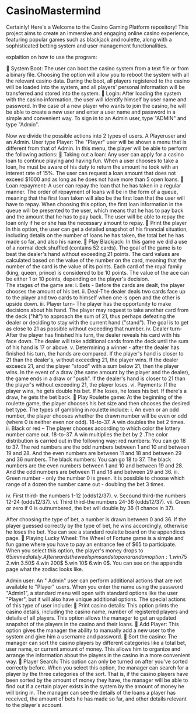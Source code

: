 # CasinoMastermind
 Certainly! Here's a Welcome to the Casino Gaming Platform repository! This project aims to create an immersive and engaging online casino experience, featuring popular games such as blackjack and roulette, along with a sophisticated betting system and user management functionalities.
 
explaition on how to use the program: 

	System Boot:
The user can boot the casino system from a text file or from a binary file.  Choosing the option will allow you to reboot the system with all the relevant casino data.  During the boot, all players registered to the casino will be loaded into the system, and all players' personal information will be transferred and stored into the system. 
	Login:
After loading the system with the casino information, the user will identify himself by user name and password.  In the case of a new player who wants to join the casino, he will be able to create a new user and enter a user name and password in a simple and convenient way.  To sign in to an Admin user, type "ADMIN" and type "Admin". 

Now we divide the possible actions into 2 types of users.  A  Playeruser and an Admin. 
User type Player:
The "Player" user will be shown a menu that is different from that of Admin.  In this menu, the player will be able to perform the following actions: 
	Taking out a loan: 
Any user can apply for a casino loan to continue playing and having fun.  When a user chooses to take a loan, he must be aware of his duty to return the amount he took with an interest rate of 15%. The user can request a loan amount that does not exceed $1000 and as long as he does not have more than 5 open loans. 
	Loan repayment: 
A user can repay the loan that he has taken in a regular manner.  The order of repayment of loans will be in the form of a queue, meaning that the first loan taken will also be the first loan that the user will have to repay.  When choosing this option, the first loan information in the queue will be presented to the user, which means that he has to pay back and the amount that he has to pay back.  The user will be able to repay the loan only if he or she has the necessary amount to repay. 
	Print the player 
In this option, the user can get a detailed snapshot of his financial situation, including details on the number of loans he has taken, the total bet he has made so far, and also his name. 
	Play Blackjack: 
In this game we did a use of a normal deck shuffled (contains 52 cards).
The goal of the game is to beat the dealer's hand without exceeding 21 points.  The card values are calculated based on the value of the number on the card, meaning that the number of the card is the value of its points.  Each card of the royal family (king, queen, prince) is considered to be 10 points.  The value of the ace can be either 1 or 10 points, depending on the player's decision.  
The stages of the game are: 
i.	 Bets -  Before the cards are dealt, the player chooses the amount of his bet. 
ii.	Deal-The dealer deals two cards face up to the player and two cards to himself when one is open and the other is upside down. 
iii.	Player turn- The player has the opportunity to make decisions about his hand.  The player may request to take another card from the deck ("hit") to approach the sum of 21, thus perhaps defeating the dealer or deciding to stay with the current hand ("stand").  The goal is to get as close to 21 as possible without exceeding that number. 
iv.	Dealer turn- After the player has finished his turn, the dealer reveals his card with his face down.  The dealer will take additional cards from the deck until the sum of his hand is 17 or above. 
v.	Determining a winner - after the dealer has finished his turn, the hands are compared.  If the player's hand is closer to 21 than the dealer's, without exceeding 21, the player wins.  If the dealer exceeds 21, and the player "stood" with a sum below 21, then the player wins.  In the event of a draw (the same amount by the player and the dealer), the game ends in a draw or "push".  If the dealer's hand is closer to 21 than the player's without exceeding 21, the player loses. 
vi.	Payments: If the player wins, he gets double his bet.  If he loses, he loses his bet.  If there's a draw, he gets the bet back. 
	Play  Roulette game:
At the beginning of the roulette game, the player chooses his bet size and then chooses the desired bet type.  The types of gambling in roulette include: 
i.	  An even or an odd number, the player chooses whether the drawn number will be even or odd (where 0 is neither even nor odd).  18-to-37. A win doubles the bet 2 times. 
ii.	Black or red  – The player chooses according to which color the lottery number came out.  18-to-37. A win multiplies the bet by 2  .The color distribution is carried out in the following way:
red numbers: You can go 18 to 37. The red numbers are the odd numbers between 1 and 10 and between 19 and 28. And the even numbers are between 11 and 18 and between 29 and 36 numbers. 
The black numbers: You can go 18 to 37. The black numbers are the even numbers between 1 and 10 and between 19 and 28. And the odd numbers are between 11 and 18 and between 29 and 36. 
iii.	Green number - only the number 0 is green.  It is possible to choose which range of a dozen the number came out - doubling the bet 3 times. 

iv.	First third- the numbers 1-12 (odds12/37).
v.	Secound third-the numbers 12-24 (odds12/37).
vi.	Third third-the numbers 24-36 (odds12/37).
vii.	Green or zero  if 0 is outnumbered, the bet will double by 36 (1 chance in 37). 

After choosing the type of bet, a number is drawn between 0 and 36. If the player guessed correctly by the type of bet, he wins accordingly, otherwise he loses the bet.  You can see a standard roulette board on the appendices page. 
	Playing Lucky Wheel: 
The Wheel of Fortune game is a simple and fun game where you have to pay an entrance fee of $65 to participate.  When you select this option, the player's money drops to $65 immediately.
Afterwards the weel spins and stop on a random option :
1.win 75$ 2.win 3.50$ 4.win 200$ 5.win 10$ 6.win 0$.
You can see on the appendix page what the zodiac looks like. 

Admin user: 
An  " Admin" user can perform additional actions that are not available to "Player" users.  When you enter the name using the  password "Admin1", a standard menu will open with standard options like the user "Player", but it will also have unique additional options.  The special actions of this type of user include: 
	Print casino details:
This option prints the casino details, including the casino name, number of registered players and details of all players.  This option allows the manager to get an updated snapshot of the players in the casino and their loans. 
	Add Player:
 This option gives the manager the ability to manually add a new user to the system and give him a username and password. 
	Sort the casino:
The manager can sort the casino players by different categories like a total bet, user name, or current amount of money.  This allows him to organize and arrange the information about the players in the casino in a more convenient way. 
	Player Search:
This option can only be turned on after you've sorted correctly before.  When you select this option, the manager can search for a player by the three categories of the sort.  That is, if the casino players have been sorted by the amount of money they have, the manager will be able to find out if a certain player exists in the system by the amount of money he will bring in.  The manager can see the details of the loans a player has received, the amount of bets he has made so far, and other details relevant to the player's account. 
